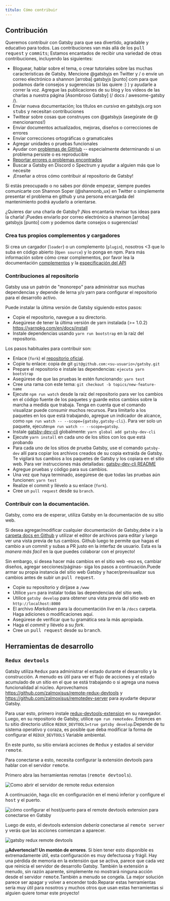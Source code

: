 ```yaml
---
título: Cómo contribuir
---
```


## Contribución

Queremos contribuir con Gatsby para que sea divertido, agradable y educativo para todos. Las contribuciones van más allá de los <tt>pull request</tt> y <tt>commits</tt>; Estamos encantados de recibir una variedad de otras contribuciones, incluyendo las siguientes:

- Bloguear, hablar sobre el tema, o crear tutoriales sobre las muchas caracteristicas de Gatsby. Mencione @gatsbyjs en Twitter y / o envíe un correo electrónico a shannon [arroba] gatsbyjs [punto] com para que podamos darle consejos y sugerencias (si las quiere :) ) y ayudarle a correr la voz. Agregue las publicaciones de su blog y los videos de las charlas a nuestra página [Asombroso Gatsby] (/ docs / awesome-gatsby /).
- Enviar nueva documentación; los títulos en _cursiva_ en gatsbyjs.org son <tt>stubs</tt> y necesitan contribuciones
- Twittear sobre cosas que construyes con @gatsbyjs (asegúrate de @ mencionarnos!)
- Enviar documentos actualizados, mejoras, diseños o correcciones de errores
- Enviar correcciones ortográficas o gramaticales
- Agregar unidades o pruebas funcionales
- Ayudar con [problemas de GitHub](https://github.com/gatsbyjs/gatsby/issues) -- especialmente determinando si un problema persiste o es reproducible
- [Reportar errores o problemas encontrados](/docs/how-to-file-an-issue/)
- Buscar a Gatsby en Discord o Spectrum y ayudar a alguien más que lo necesite
- ¡Enseñar a otros cómo contribuir al repositorio de Gatsby!

Si estás preocupado o no sabes por dónde empezar, siempre puedes comunicarte con Shannon Soper (@shannonb_ux) en Twitter o simplemente presentar el problema en github y una persona encargada del mantenimiento podrá ayudarlo a orientarse.

¿Quieres dar una charla de Gatsby? ¡Nos encantaría revisar tus ideas para la charla! ¡Puedes enviarlo por correo electrónico a shannon [arroba] gatsbyjs [punto] com y podemos darte consejos o sugerencias!

### Crea tus propios complementos y cargadores

Si crea un cargador (`loader`) o un complemento (`plugin`), nosotros <3 que lo suba en código abierto (`Open source`) y lo ponga en npm. Para más información sobre cómo crear complementos, por favor lea la documentación [complementos](https://github.com/gatsbyjs/gatsby/blob/master/docs/plugins) y la [especificación del API](https://github.com/gatsbyjs/gatsby/blob/master/docs/api-specification)

### Contribuciones al repositorio

Gatsby usa un patrón de "monorepo" para administrar sus muchas dependencias y depende de
lerna y/o yarn para configurar el repositorio para el desarrollo activo.

Puede instalar la última versión de Gatsby siguiendo estos pasos:

- Copie el repositorio, navegue a su directorio.
- Asegúrese de tener la última versión de yarn instalada (>= 1.0.2)
  https://yarnpkg.com/en/docs/install
- Instale dependencias usando `yarn run bootstrap` en la raíz del repositorio.

Los pasos habituales para contribuir son:

- Enlace (`fork`) el [repositorio oficial](https://github.com/gatsbyjs/gatsby).
- Copie tu enlace: copia de git `git@github.com:<su-usuario>/gatsby.git`
- Prepare el repositorio e instale las dependencias: `ejecuta yarn bootstrap`
- Asegúrese de que las pruebas le estén funcionando: `yarn test`
- Cree una rama con este tema: `git checkout -b topics/new-feature-name`
- Ejecute `npm run watch` desde la raíz del repositorio para ver los cambios en el código fuente de los paquetes y guarde estos cambios sobre la marcha a medida que trabaja. Tenga en cuenta que el comando visualizar puede consumir muchos recursos. Para limitarlo a los paquetes en los que está trabajando, agregue un indicador de alcance, como `npm run watch -- --scope={gatsby,gatsby-cli}`. Para ver solo un paquete, ejecute`npm run watch -- --scope=gatsby`.
- Instale [gatsby-dev-cli](/packages/gatsby-dev-cli/) globalmente: `yarn global add gatsby-dev-cli`
- Ejecute `yarn install` en cada uno de los sitios con los que está probando
- Para cada uno de los sitios de prueba Gatsby, use el comando `gatsby-dev` allí para copiar
  los archivos creados de su copia extraida de Gatsby. Te vigilará tus cambios
  a los paquetes de Gatsby y los copiara en el sitio web. Para ver instrucciones más detalladas:
  [gatsby-dev-cli README](/packages/gatsby-dev-cli/)
- Agregue pruebas y código para sus cambios.
- Una vez que haya terminado, asegúrese de que todas las pruebas aún funcionen: `yarn test`
- Realize el commit y llévelo a su enlace (`fork`).
- Cree un `pull request` desde su `branch`.

### Contribuir con la documentación.

Gatsby, como era de esperar, utiliza Gatsby en la documentación de su sitio web.

Si desea agregar/modificar cualquier documentación de Gatsby,debe ir a la
[carpeta docs en Github](https://github.com/gatsbyjs/gatsby/tree/master/docs) y utilizar el editor de archivos para editar y luego ver una vista previa de tus cambios. Github luego te permite
que hagas el cambio a un commit y subas a PR justo en la interfaz de usuario. Esta es la _manera más facil_
en la que puedes colaborar con el proyecto!

Sin embargo, si desea hacer más cambios en el sitio web -eso es, cambiar
diseños, agregar secciones/páginas- siga los pasos a continuación.Puede armar su
propia instancia del sitio web Gatsby y hacer/previsualizar sus cambios antes de subir un <tt>pull request</tt>.

- Copie su repositorio y diríjase a `/www`
- Utilice `yarn` para instalar todas las dependencias del sitio web.
- Utilice `gatsby develop` para obtener una vista previa del sitio web en `http://localhost:8000`
- El archivo _Markdown_ para la documentación _live_ en la `/docs` carpeta. Haga
  adiciones o modificaciones aquí.
- Asegúrese de verificar que tu gramática sea la más apropiada.
- Haga el _commit_ y llévelo a su _fork_.
- Cree un <tt>pull request</tt> desde su <tt>branch</tt>.

## Herramientas de desarrollo

### <tt>Redux devtools</tt>

Gatsby utiliza <tt>Redux</tt> para administrar el estado durante el desarrollo y la construcción. A menudo es
útil para ver el flujo de acciones y el estado acumulado de un sitio en el que se está trabajando
o si agrega una nueva funcionalidad al núcleo. Aprovechamos
https://github.com/zalmoxisus/remote-redux-devtools y
https://github.com/zalmoxisus/remotedev-server para ayudarte depurar Gatsby.

Para usar esto, primero instale
[redux-devtools-extension](https://github.com/zalmoxisus/redux-devtools-extension)
en su navegador. Luego, en su repositorio de Gatsby, utilice `npm run remotedev`. Entonces en tu
sitio directorio utilice `REDUX_DEVTOOLS=true gatsby develop`.Depende de tu
sistema operativo y coraza, es posible que deba modificar la forma de configurar el
`REDUX_DEVTOOLS` Variable ambiental.

En este punto, su sitio enviará acciones de <tt>Redux</tt> y estados al servidor
<tt>remote</tt>.

Para conectarse a esto, necesita configurar la extensión devtools
para hablar con el servidor <tt>remote</tt>.

Primero abra las herramientas remotas (<tt>remote devtools</tt>).

![Como abrir el servidor de remote redux extension](../../docs/docs/images/open-remote-dev-tools.png)

A continuación, haga clic en configuración en el menú inferior y configure el <tt>host</tt> y el puerto.

![cómo configurar el host/puerto para el remote devtools extension para conectarse en Gatsby](../../docs/docs/images/remote-dev-settings.png)

Luego de esto, el devtools extension _debería_ conectarse al <tt>remote server</tt>
y verás que las acciones comienzan a aparecer.

![gatsby redux remote devtools](.../../docs/docs/images/running-redux-devtools.png)

**¡¡Advertencia!! Un montón de errores**. Si bien tener esto disponible es extremadamente
útil, esta configuración es muy defectuosa y frágil. Hay una pérdida de memoria en la extensión que se activa,
parece que cada vez que reinicia el servidor de desarrollo Gatsby.
También la extensión a menudo, sin razón aparente, simplemente no mostrará ninguna acción desde el servidor <tt>remote</tt>.También a menudo se congela.
La mejor solución parece ser apagar y volver a encender todo.Reparar estas herramientas sería muy útil para nosotros y muchos otros que usan estas herramientas si alguien
quiere tomar este proyecto!
